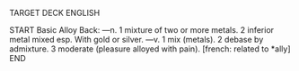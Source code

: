 TARGET DECK
ENGLISH

START
Basic
Alloy
Back: —n. 1 mixture of two or more metals. 2 inferior metal mixed esp. With gold or silver. —v. 1 mix (metals). 2 debase by admixture. 3 moderate (pleasure alloyed with pain). [french: related to *ally]
END
